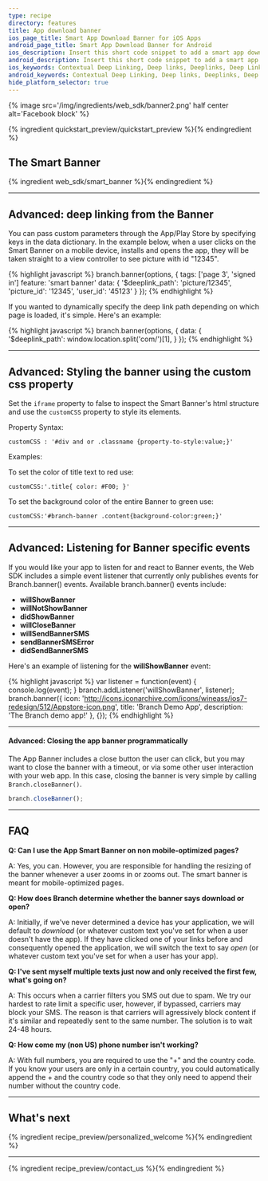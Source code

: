 ```yaml
---
type: recipe
directory: features
title: App download banner
ios_page_title: Smart App Download Banner for iOS Apps
android_page_title: Smart App Download Banner for Android
ios_description: Insert this short code snippet to add a smart app download banner to both your desktop and mobile web pages and drive iOS app downloads.
android_description: Insert this short code snippet to add a smart app download banner to both your desktop and mobile web pages and drive Android app downloads.
ios_keywords: Contextual Deep Linking, Deep links, Deeplinks, Deep Linking, Deeplinking, Deferred Deep Linking, Deferred Deeplinking, Google App Indexing, Google App Invites, Apple Universal Links, Apple Spotlight Search, Facebook App Links, AppLinks, Deepviews, Deep views, Smart Banner, App Download Banner, Banner
android_keywords: Contextual Deep Linking, Deep links, Deeplinks, Deep Linking, Deeplinking, Deferred Deep Linking, Deferred Deeplinking, Google App Indexing, Google App Invites, Apple Universal Links, Apple Spotlight Search, Facebook App Links, AppLinks, Deepviews, Deep views,Smart Banner, App Download Banner, Banner
hide_platform_selector: true
---
```


{% image src='/img/ingredients/web_sdk/banner2.png' half center alt='Facebook block' %}

{% ingredient quickstart_preview/quickstart_preview %}{% endingredient %}

## The Smart Banner

{% ingredient web_sdk/smart_banner %}{% endingredient %}

----

## Advanced: deep linking from the Banner

You can pass custom parameters through the App/Play Store by specifying keys in the data dictionary. In the example below, when a user clicks on the Smart Banner on a mobile device, installs and opens the app, they will be taken straight to a view controller to see picture with id "12345".

{% highlight javascript %}
branch.banner(options, {
	tags: ['page 3', 'signed in']
	feature: 'smart banner'
    data: {
    	'$deeplink_path': 'picture/12345',
        'picture_id': '12345',
        'user_id': '45123'
    }
});
{% endhighlight %}

If you wanted to dynamically specify the deep link path depending on which page is loaded, it's simple. Here's an example:

{% highlight javascript %}
branch.banner(options, {
    data: {
    	'$deeplink_path': window.location.split('com/')[1],
    }
});
{% endhighlight %}

----

## Advanced: Styling the banner using the custom css property

Set the `iframe` property to false to inspect the Smart Banner's html structure and use the `customCSS` property to style its elements. 

Property Syntax: 

`customCSS : '#div and or .classname {property-to-style:value;}'`

Examples:

To set the color of title text to red use:

`customCSS:'.title{ color: #F00; }'`

To set the background color of the entire Banner to green use: 

`customCSS:'#branch-banner .content{background-color:green;}'`

----

## Advanced: Listening for Banner specific events

If you would like your app to listen for and react to Banner events, the Web SDK includes a simple event listener that currently only publishes events for Branch.banner() events. Available branch.banner() events include:

- **willShowBanner**
- **willNotShowBanner**
- **didShowBanner**
- **willCloseBanner**
- **willSendBannerSMS**
- **sendBannerSMSError**
- **didSendBannerSMS**

Here's an example of listening for the **willShowBanner** event:

{% highlight javascript %}
var listener = function(event) { console.log(event); }
branch.addListener('willShowBanner', listener);
branch.banner({
    icon: 'http://icons.iconarchive.com/icons/wineass/ios7-redesign/512/Appstore-icon.png',
    title: 'Branch Demo App',
    description: 'The Branch demo app!'
}, {});
{% endhighlight %}

----

#### Advanced: Closing the app banner programmatically

The App Banner includes a close button the user can click, but you may want to close the banner with a timeout, or via some other user interaction with your web app. In this case, closing the banner is very simple by calling `Branch.closeBanner()`.

```js
branch.closeBanner();
```

----

## FAQ

**Q: Can I use the App Smart Banner on non mobile-optimized pages?**

A: Yes, you can. However, you are responsible for handling the resizing of the banner whenever a user zooms in or zooms out. The smart banner is meant for mobile-optimized pages.

**Q: How does Branch determine whether the banner says download or open?**

A: Initially, if we've never determined a device has your application, we will default to *download* (or whatever custom text you've set for when a user doesn't have the app). If they have clicked one of your links before and consequently opened the application, we will switch the text to say *open* (or whatever custom text you've set for when a user has your app).

**Q: I've sent myself multiple texts just now and only received the first few, what's going on?** 

A: This occurs when a carrier filters you SMS out due to spam. We try our hardest to rate limit a specific user, however, if bypassed, carriers may block your SMS. The reason is that carriers will agressively block content if it's similar and repeatedly sent to the same number. The solution is to wait 24-48 hours.

**Q: How come my (non US) phone number isn't working?**

A: With full numbers, you are required to use the "+" and the country code. If you know your users are only in a certain country, you could automatically append the + and the country code so that they only need to append their number without the country code.

----

## What's next

{% ingredient recipe_preview/personalized_welcome %}{% endingredient %}

-----

{% ingredient recipe_preview/contact_us %}{% endingredient %}
